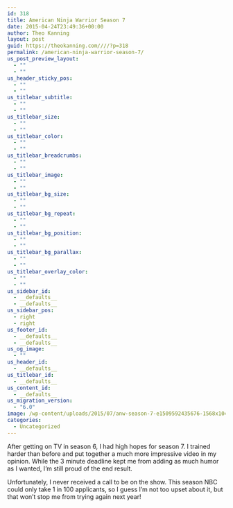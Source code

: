 ```yaml
---
id: 318
title: American Ninja Warrior Season 7
date: 2015-04-24T23:49:36+00:00
author: Theo Kanning
layout: post
guid: https://theokanning.com////?p=318
permalink: /american-ninja-warrior-season-7/
us_post_preview_layout:
  - ""
  - ""
us_header_sticky_pos:
  - ""
  - ""
us_titlebar_subtitle:
  - ""
  - ""
us_titlebar_size:
  - ""
  - ""
us_titlebar_color:
  - ""
  - ""
us_titlebar_breadcrumbs:
  - ""
  - ""
us_titlebar_image:
  - ""
  - ""
us_titlebar_bg_size:
  - ""
  - ""
us_titlebar_bg_repeat:
  - ""
  - ""
us_titlebar_bg_position:
  - ""
  - ""
us_titlebar_bg_parallax:
  - ""
  - ""
us_titlebar_overlay_color:
  - ""
  - ""
us_sidebar_id:
  - __defaults__
  - __defaults__
us_sidebar_pos:
  - right
  - right
us_footer_id:
  - __defaults__
  - __defaults__
us_og_image:
  - ""
us_header_id:
  - __defaults__
us_titlebar_id:
  - __defaults__
us_content_id:
  - __defaults__
us_migration_version:
  - "6.0"
image: /wp-content/uploads/2015/07/anw-season-7-e1509592435676-1568x1044.png
categories:
  - Uncategorized
---
```

After getting on TV in season 6, I had high hopes for season 7. I trained harder than before and put together a much more impressive video in my opinion. While the 3 minute deadline kept me from adding as much humor as I wanted, I&#8217;m still proud of the end result.

<span class="embed-youtube" style="text-align:center; display: block;"></span>

Unfortunately, I never received a call to be on the show. This season NBC could only take 1 in 100 applicants, so I guess I&#8217;m not too upset about it, but that won&#8217;t stop me from trying again next year!